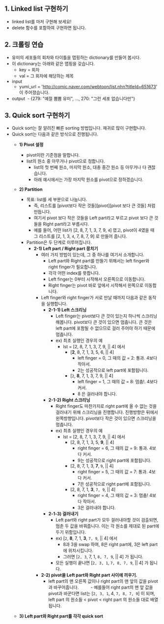 ## 1. Linked list 구현하기
- linked list를 마저 구현해 보세요!
- delete 함수를 포함하여 구현하면 됩니다.

## 2. 크롤링 연습
- 유미의 세포들의 회차와 타이틀을 맵핑하는 dictionary를 만들어 봅시다.
- 이 dictionary는 아래와 같은 맵핑을 갖습니다.
  - key = 회차
  - val = 그 회차에 해당하는 제목
- input
  - yumi_url = 'http://comic.naver.com/webtoon/list.nhn?titleId=651673' 이 주어졌습니다.
- output
  - {279: "예절 뿜뿜 유미", ..., 270: "그런 세포 없습니다만"}
  
## 3. Quick sort 구현하기
- Quick sort는 잘 알려진 빠른 sorting 방법입니다. 재귀로 많이 구현합니다.
- Quick sort는 다음과 같은 방식으로 진행됩니다.
  - **1) Pivot 설정**
    - pivot이란 기준점을 말합니다.
    - list의 원소 중 아무거나 pivot으로 정합니다.
      - list의 첫 번째 원소, 마지막 원소, 대충 중간 원소 등 아무거나 다 괜찮습니다.
      - 아래 예시에서는 가장 마지막 원소를 pivot으로 정하겠습니다.
      
  - **2) Partition**
    - 목표: list를 세 부분으로 나눕니다.
      - 즉, 리스트를 [pivot보다 작은 것들][pivot][pivot 보다 큰 것들] 처럼 만듭니다.
      - 여기서 pivot 보다 작은 것들을 Left part라고 부르고 pivot 보다 큰 것들을 Right part라고 부릅시다.
      - 예를 들어, 어떤 list가 [2, 8, 7, 1, 3, 7, 9, `4`] 였고, pivot이 4였을 때<br>
        그 리스트를 [2, 1, 3, `4`, 7, 8, 7, 9] 로 만들어 줍니다.
    - Partition은 두 단계로 이루어집니다.
      - **2-1) Left part / Right part 뭉치기**
        - 여러 가지 방법이 있는데, 그 중 하나를 여기서 소개합니다.
          - Left part와 Right part를 만들기 위해서는 left finger와 right finger가 필요합니다. 
          - 각각 어떤 index를 뜻합니다.
          - Left finger는 0부터 시작해서 오른쪽으로 이동합니다.
          - Right finger는 pivot 바로 앞에서 시작해서 왼쪽으로 이동합니다.
        - Left finger와 right finger가 서로 만날 때까지 다음과 같은 동작을 실행합니다.
          - **2-1-1) Left 스크리닝** 
            - Left finger는 pivot보다 큰 것이 있는지 하나씩 스크리닝해봅니다. pivot보다 큰 것이 있으면 멈춥니다. 큰 것은 left part에 포함될 수 없으므로 걸러 주어야 하기 때문에 멈춥니다.
            - ex) 최초 실행인 경우의 예
              - lst = [2, 8, 7, 1, 3, 7, 9, || 4] 에서
                - [**2**, 8, 7, 1, 3, 5, 6, || 4]
                  - left finger = 0, 그 때의 값 = 2: 통과. 4보다 작아서.
                  - 2는 성공적으로 left part에 포함됩니다.
                - [`2`, **8**, 7, 1, 3, 7, 9, || 4]
                  - left finger = 1, 그 때의 값 = 8: 멈춤!. 4보다 커서.
                  - 8 은 걸러내야 합니다.
          - **2-1-2) Right 스크리닝** 
            - Right finger도 마찬가지로 right part에 올 수 없는 것을 걸러내기 위해 스크리닝을 진행합니다. 진행방향은 뒤에서 왼쪽방향입니다. pivot보다 작은 것이 있으면 스크리닝을 멈춥니다.
            - ex) 최초 실행인 경우의 예
              - lst = [2, 8, 7, 1, 3, 7, 9, || 4] 에서
                - [2, 8, 7, 1, 3, 5, **9**, || 4]
                  - right finger = 6, 그 때의 값 = 9: 통과. 4보다 커서.
                  - 9는 성공적으로 right part에 포함됩니다.
                - [2, 8, 7, 1, 3, **7**, `9`, || 4]
                  - right finger = 5, 그 때의 값 = 7: 통과. 4보다 커서.
                  - 7은 성공적으로 right part에 포함됩니다.
                - [2, 8, 7, 1, **3**, `7, 9`, || 4]
                  - right finger = 4, 그 때의 값 = 3: 멈춤! 4보다 작아서.
                  - 3은 걸러내야 합니다.
          - **2-1-3) 걸러내기** 
            - Left part와 right part가 모두 걸러내야할 것이 검출되면, 멈춘 두 값을 바꿔줍니다. 이는 각 원소를 제대로 된 part에 두기 위함입니다.
            - ex) [`2`, **8**, 7, 1, **3**, `7, 9`, || 4] 에서
              - 8과 3을 swap 하여, 8은 right part에, 3은 left part에 위치시킵니다.
              - 그러면 [`2, 3`, 7, 1, `8, 7, 9`, || 4] 가 됩니다. 
            - 모든 실행이 끝나면 [`2, 3, 1`, `7, 8, 7, 9`, || 4] 가 됩니다.
        - **2-2) pivot을 Left part와 Right part 사이에 끼우기.**
          - left part의 맨 오른쪽 값이나 right part의 맨 앞의 값을 pivot과 바꾸어줍니다.
          - 예를들어 right part의 맨 앞 값을 pivot과 바꾼다면 list는 [`2, 3, 1`, 4, `7, 8, 7, 9`] 이 되며,<br>
          left part 의 원소들 < pivot < right part 의 원소들 대로 배열됩니다.
  
  - **3) Left part와 Right part를 각각 quick sort**


